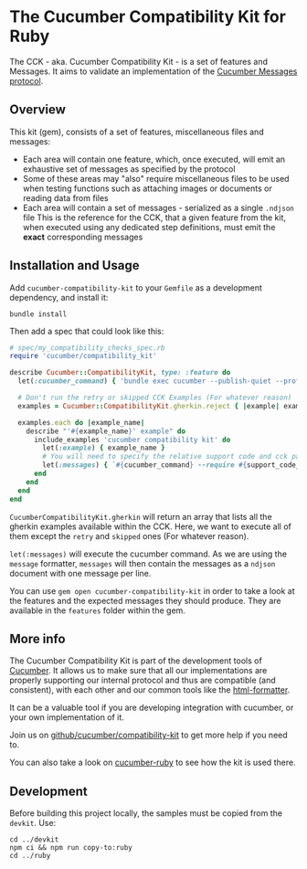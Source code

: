 # The Cucumber Compatibility Kit for Ruby

The CCK - aka. Cucumber Compatibility Kit - is a set of features and Messages.
It aims to validate an implementation of the
[Cucumber Messages protocol](https://github.com/cucumber/common/tree/main/messages#cucumber-messages).

## Overview

This kit (gem), consists of a set of features, miscellaneous files and messages:

- Each area will contain one feature, which, once executed, will emit an exhaustive set of messages
as specified by the protocol
- Some of these areas may "also" require miscellaneous files to be used when testing functions
such as attaching images or documents or reading data from files
- Each area will contain a set of messages - serialized as a single `.ndjson` file
This is the reference for the CCK, that a given feature from the kit, when executed using any dedicated
step definitions, must emit the **exact** corresponding messages

## Installation and Usage

Add `cucumber-compatibility-kit` to your `Gemfile` as a development dependency, and
install it:

    bundle install

Then add a spec that could look like this:

```ruby
# spec/my_compatibility_checks_spec.rb
require 'cucumber/compatibility_kit'

describe Cucumber::CompatibilityKit, type: :feature do
  let(:cucumber_command) { 'bundle exec cucumber --publish-quiet --profile none --format message' }

  # Don't run the retry or skipped CCK Examples (For whatever reason)
  examples = Cucumber::CompatibilityKit.gherkin.reject { |example| example == 'retry' || example == 'skipped' }

  examples.each do |example_name|
    describe "'#{example_name}' example" do
      include_examples 'cucumber compatibility kit' do
        let(:example) { example_name }
        # You will need to specify the relative support code and cck paths
        let(:messages) { `#{cucumber_command} --require #{support_code_path} #{cck_path}` }
      end
    end
  end
end
```

`CucumberCompatibilityKit.gherkin` will return an array that lists all the gherkin examples available within the CCK.
Here, we want to execute all of them except the `retry` and `skipped` ones (For whatever reason).

`let(:messages)` will execute the cucumber command. As we are using the `message` formatter, `messages` will
then contain the messages as a `ndjson` document with one message per line.

You can use `gem open cucumber-compatibility-kit` in order to take a look at the features and the
expected messages they should produce. They are available in the `features` folder within the gem.

## More info

The Cucumber Compatibility Kit is part of the development tools of [Cucumber](https://cucumber.io).
It allows us to make sure that all our implementations are properly supporting our internal protocol
and thus are compatible (and consistent), with each other and our common tools like the [html-formatter](https://github.com/cucumber/html-formatter).

It can be a valuable tool if you are developing integration with cucumber, or your own implementation of it.

Join us on [github/cucumber/compatibility-kit](https://github.com/cucumber/compatibility-kit)
to get more help if you need to.

You can also take a look on [cucumber-ruby](https://github.com/cucumber/cucumber-ruby/blob/v9.2.0/compatibility/cck_spec.rb)
to see how the kit is used there.

## Development

Before building this project locally, the samples must be copied from the `devkit`. Use: 

```
cd ../devkit
npm ci && npm run copy-to:ruby
cd ../ruby
```
